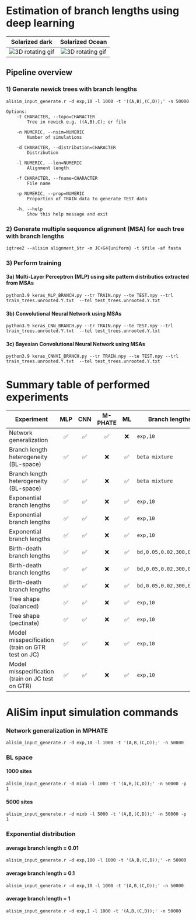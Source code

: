 # Estimation of branch lengths using deep learning
Solarized dark             |  Solarized Ocean
:-------------------------:|:-------------------------:
![3D rotating gif](https://github.com/antonysuv/tree_branch/blob/main/img/mlp_intraslice_knn_5_dropout_0.0_epoch.gif) | ![3D rotating gif](https://github.com/antonysuv/tree_branch/blob/main/img/mlp_intraslice_knn_5_dropout_0.0_epoch.gif)
## Pipeline overview 
### 1) Generate newick trees with branch lengths  
```
alisim_input_generate.r -d exp,10 -l 1000 -t '((A,B),(C,D));' -n 50000 
```
```
Options:
	-t CHARACTER, --topo=CHARACTER
		Tree in newick e.g. ((A,B),C); or file

	-n NUMERIC, --nsim=NUMERIC
		Number of simulations

	-d CHARACTER, --distribution=CHARACTER
		Distribution

	-l NUMERIC, --len=NUMERIC
		Alignment length

	-f CHARACTER, --fname=CHARACTER
		File name
	
    -p NUMERIC, --prop=NUMERIC
		Proportion of TRAIN data to generate TEST data
	
    -h, --help
		Show this help message and exit
```
### 2) Generate multiple sequence alignment (MSA) for each tree with branch lengths 
```
iqtree2 --alisim alignment_$tr -m JC+G4{uniform} -t $file -af fasta
```
### 3) Perform training
#### 3a) Multi-Layer Perceptron (MLP) using site pattern distributios extracted from MSAs
```
python3.9 keras_MLP_BRANCH.py --tr TRAIN.npy --te TEST.npy --trl train_trees.unrooted.Y.txt  --tel test_trees.unrooted.Y.txt 
```
#### 3b) Convolutional Neural Network using MSAs
```
python3.9 keras_CNN_BRANCH.py --tr TRAIN.npy --te TEST.npy --trl train_trees.unrooted.Y.txt  --tel test_trees.unrooted.Y.txt 
```
#### 3c) Bayesian Convolutional Neural Network using MSAs
```
python3.9 keras_CNNVI_BRANCH.py --tr TRAIN.npy --te TEST.npy --trl train_trees.unrooted.Y.txt  --tel test_trees.unrooted.Y.txt 
```

# Summary table of performed experiments
| Experiment | MLP | CNN | M-PHATE | ML | Branch lengths | MSA model | N taxa | 
| --- | :---: | :---: | :---: | :---: | --- | --- | --- |
| Network generalization | ✅ | ✅ | ✅ | ❌ | ```exp,10``` | JC+G | 4 |
| Branch length heterogeneity (BL-space) | ✅ | ✅ | ❌ | ✅ | ```beta mixture``` | JC+G | 4 |
| Branch length heterogeneity (BL-space) | ✅ | ✅ | ❌ | ✅ | ```beta mixture``` | GTR+G | 4 |
| Exponential branch lengths | ✅ | ✅ | ❌ | ✅ | ```exp,10``` | JC+G | 4 (unrooted) |
| Exponential branch lengths | ✅ | ✅ | ❌ | ✅ | ```exp,10``` | GTR+G | 4 (unrooted) |
| Exponential branch lengths | ✅ | ✅ | ❌ | ✅ | ```exp,10``` | UNREST+G | 4 (rooted) |
| Birth-death branch lengths | ✅ | ✅ | ❌ | ✅ | ```bd,0.05,0.02,300,0.001``` | JC+G | 4 (unrooted) |
| Birth-death branch lengths | ✅ | ✅ | ❌ | ✅ | ```bd,0.05,0.02,300,0.001``` | GTR+G | 4 (unrooted) |
| Birth-death branch lengths | ✅ | ✅ | ❌ | ✅ | ```bd,0.05,0.02,300,0.001``` | UNREST+G | 4 (rooted) |
| Tree shape (balanced) | ✅ | ✅ | ❌ | ✅ | ```exp,10``` | GTR+G | 8 |
| Tree shape (pectinate) | ✅ | ✅ | ❌ | ✅ | ```exp,10``` | GTR+G | 8 |
| Model misspecification (train on GTR test on JC) | ✅ | ✅ | ❌ | ✅ | ```exp,10``` | JC+G | 4 (unrooted) |
| Model misspecification (train on JC test on GTR) | ✅ | ✅ | ❌ | ✅ | ```exp,10``` | JC+G | 4 (unrooted) |



# AliSim input simulation commands
### Network generalization in MPHATE  
```
alisim_input_generate.r -d exp,10 -l 1000 -t '(A,B,(C,D));' -n 50000
```

### BL space
#### 1000 sites
```
alisim_input_generate.r -d mixb -l 1000 -t '(A,B,(C,D));' -n 50000 -p 1
```

#### 5000 sites
```
alisim_input_generate.r -d mixb -l 5000 -t '(A,B,(C,D));' -n 50000 -p 1
```



### Exponential distribution 


#### average branch length = 0.01
```
alisim_input_generate.r -d exp,100 -l 1000 -t '(A,B,(C,D));' -n 50000
```

#### average branch length = 0.1
```
alisim_input_generate.r -d exp,10 -l 1000 -t '(A,B,(C,D));' -n 50000
```

#### average branch length = 1
```
alisim_input_generate.r -d exp,1 -l 1000 -t '(A,B,(C,D));' -n 50000
```

